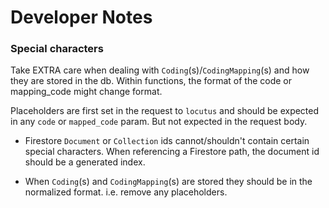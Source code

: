 # Developer Notes

### Special characters 
Take EXTRA care when dealing with `Coding`(s)/`CodingMapping`(s) and how they are stored in the db. Within functions, the format of the code or mapping_code might change format. 

Placeholders are first set in the request to `locutus` and should be expected 
in any `code` or `mapped_code` param. But not expected in the request body.

* Firestore `Document` or `Collection` ids cannot/shouldn't contain certain special characters. When referencing a Firestore path, the document id should be a generated index.

* When `Coding`(s) and `CodingMapping`(s) are stored they should be in the 
normalized format. i.e. remove any placeholders.